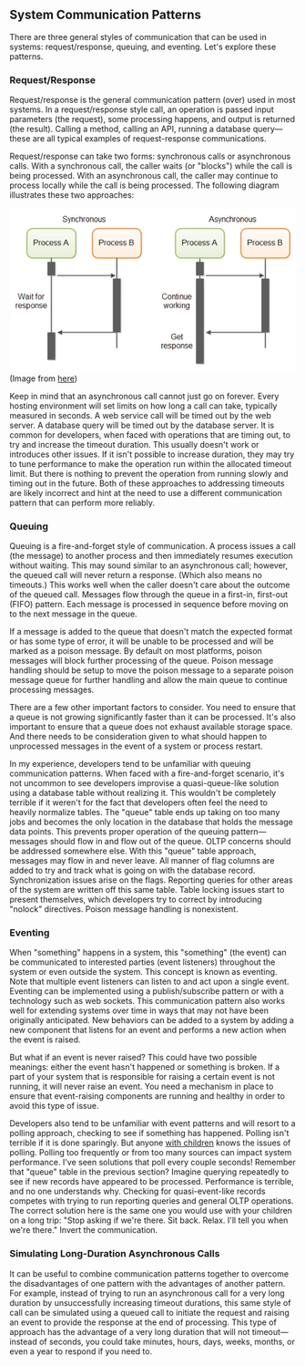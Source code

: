 ## System Communication Patterns

There are three general styles of communication that can be used in systems: request/response, queuing, and eventing. Let's explore these patterns.

### Request/Response

Request/response is the general communication pattern (over) used in most systems. In a request/response style call, an operation is passed input parameters (the request), some processing happens, and output is returned (the result). Calling a method, calling an API, running a database query—these are all typical examples of request-response communications.

Request/response can take two forms: synchronous calls or asynchronous calls. With a synchronous call, the caller waits (or "blocks") while the call is being processed. With an asynchronous call, the caller may continue to process locally while the call is being processed. The following diagram illustrates these two approaches:

![Diagram: Synchronous vs. Asynchronous](/assets/images/synchronous-vs-asynchronous.webp)  
(Image from [here](https://medium.com/from-the-scratch/wtf-is-synchronous-and-asynchronous-1a75afd039df))

Keep in mind that an asynchronous call cannot just go on forever. Every hosting environment will set limits on how long a call can take, typically measured in seconds. A web service call will be timed out by the web server. A database query will be timed out by the database server. It is common for developers, when faced with operations that are timing out, to try and increase the timeout duration. This usually doesn't work or introduces other issues. If it isn't possible to increase duration, they may try to tune performance to make the operation run within the allocated timeout limit. But there is nothing to prevent the operation from running slowly and timing out in the future. Both of these approaches to addressing timeouts are likely incorrect and hint at the need to use a different communication pattern that can perform more reliably.

### Queuing

Queuing is a fire-and-forget style of communication. A process issues a call (the message) to another process and then immediately resumes execution without waiting. This may sound similar to an asynchronous call; however, the queued call will never return a response. (Which also means no timeouts.) This works well when the caller doesn't care about the outcome of the queued call. Messages flow through the queue in a first-in, first-out (FIFO) pattern. Each message is processed in sequence before moving on to the next message in the queue.

If a message is added to the queue that doesn't match the expected format or has some type of error, it will be unable to be processed and will be marked as a poison message. By default on most platforms, poison messages will block further processing of the queue. Poison message handling should be setup to move the poison message to a separate poison message queue for further handling and allow the main queue to continue processing messages.

There are a few other important factors to consider. You need to ensure that a queue is not growing significantly faster than it can be processed. It's also important to ensure that a queue does not exhaust available storage space. And there needs to be consideration given to what should happen to unprocessed messages in the event of a system or process restart.

In my experience, developers tend to be unfamiliar with queuing communication patterns. When faced with a fire-and-forget scenario, it's not uncommon to see developers improvise a quasi-queue-like solution using a database table without realizing it. This wouldn't be completely terrible if it weren't for the fact that developers often feel the need to heavily normalize tables. The "queue" table ends up taking on too many jobs and becomes the only location in the database that holds the message data points. This prevents proper operation of the queuing pattern—messages should flow in and flow out of the queue. OLTP concerns should be addressed somewhere else. With this "queue" table approach, messages may flow in and never leave. All manner of flag columns are added to try and track what is going on with the database record. Synchronization issues arise on the flags. Reporting queries for other areas of the system are written off this same table. Table locking issues start to present themselves, which developers try to correct by introducing "nolock" directives. Poison message handling is nonexistent.

### Eventing

When "something" happens in a system, this "something" (the event) can be communicated to interested parties (event listeners) throughout the system or even outside the system. This concept is known as eventing. Note that multiple event listeners can listen to and act upon a single event. Eventing can be implemented using a publish/subscribe pattern or with a technology such as web sockets. This communication pattern also works well for extending systems over time in ways that may not have been originally anticipated. New behaviors can be added to a system by adding a new component that listens for an event and performs a new action when the event is raised.

But what if an event is never raised? This could have two possible meanings: either the event hasn't happened or something is broken. If a part of your system that is responsible for raising a certain event is not running, it will never raise an event. You need a mechanism in place to ensure that event-raising components are running and healthy in order to avoid this type of issue.

Developers also tend to be unfamiliar with event patterns and will resort to a polling approach, checking to see if something has happened. Polling isn't terrible if it is done sparingly. But anyone [with children](http://company-y.com/2010/09/25/are-we-there-yet/) knows the issues of polling. Polling too frequently or from too many sources can impact system performance. I've seen solutions that poll every couple seconds! Remember that "queue" table in the previous section? Imagine querying repeatedly to see if new records have appeared to be processed. Performance is terrible, and no one understands why. Checking for quasi-event-like records competes with trying to run reporting queries and general OLTP operations. The correct solution here is the same one you would use with your children on a long trip: "Stop asking if we're there. Sit back. Relax. I'll tell you when we're there." Invert the communication.

### Simulating Long-Duration Asynchronous Calls

It can be useful to combine communication patterns together to overcome the disadvantages of one pattern with the advantages of another pattern. For example, instead of trying to run an asynchronous call for a very long duration by unsuccessfully increasing timeout durations, this same style of call can be simulated using a queued call to initiate the request and raising an event to provide the response at the end of processing. This type of approach has the advantage of a very long duration that will not timeout—instead of seconds, you could take minutes, hours, days, weeks, months, or even a year to respond if you need to.
